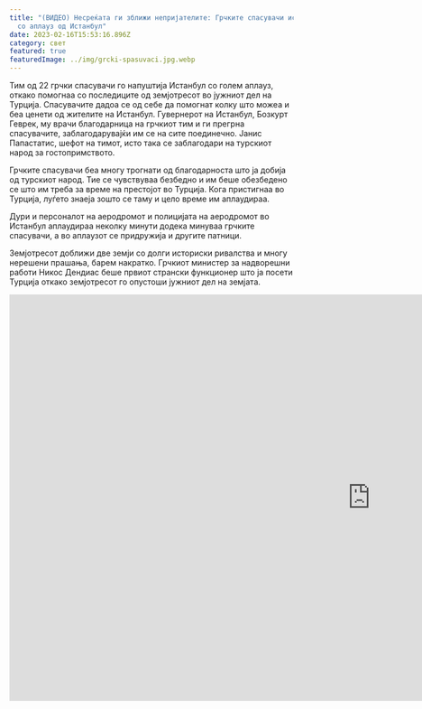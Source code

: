```yaml
---
title: "(ВИДЕО) Несреќата ги зближи непријателите: Грчките спасувачи испратени
  со аплауз од Истанбул"
date: 2023-02-16T15:53:16.896Z
category: свет
featured: true
featuredImage: ../img/grcki-spasuvaci.jpg.webp
---
```


Тим од 22 грчки спасувачи го напуштија Истанбул со голем аплауз, откако помогнаа со последиците од земјотресот во јужниот дел на Турција. Спасувачите дадоа се од себе да помогнат колку што можеа и беа ценети од жителите на Истанбул. Гувернерот на Истанбул, Бозкурт Геврек, му врачи благодарница на грчкиот тим и ги прегрна спасувачите, заблагодарувајќи им се на сите поединечно. Јанис Папастатис, шефот на тимот, исто така се заблагодари на турскиот народ за гостопримството.

Грчките спасувачи беа многу трогнати од благодарноста што ја добија од турскиот народ. Тие се чувствуваа безбедно и им беше обезбедено се што им треба за време на престојот во Турција. Кога пристигнаа во Турција, луѓето знаеја зошто се таму и цело време им аплаудираа.

Дури и персоналот на аеродромот и полицијата на аеродромот во Истанбул аплаудираа неколку минути додека минуваа грчките спасувачи, а во аплаузот се придружија и другите патници.

Земјотресот доближи две земји со долги историски ривалства и многу нерешени прашања, барем накратко. Грчкиот министер за надворешни работи Никос Дендиас беше првиот странски функционер што ја посети Турција откако земјотресот го опустоши јужниот дел на земјата.

<iframe width="1280" height="720" src="https://www.youtube.com/embed/AbuCPqYpZy8" title="Türkiye&#39;ye Yardıma Gelen Rus Ekip Böyle Uğurlandı! İşte Mucizeler Yaratan O Ekipler..." frameborder="0" allow="accelerometer; autoplay; clipboard-write; encrypted-media; gyroscope; picture-in-picture; web-share" allowfullscreen></iframe>
